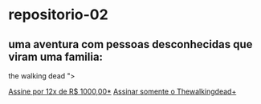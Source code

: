 # repositorio-02<!DOCTYPE html>
<html>

<head>
<title>The walking dead </title>

<meta charset="UTF-8">

<meta name= The walking dead content="width=device-width, initial-scale=1">

<link rel="stylesheet" href="style.css">
</head>

<body>

<section class="container principal">
    <div>
<h1>uma aventura com pessoas desconhecidas que viram uma familia:</h1> the walking dead ">

<a href="www.thewalkingdead.com.br" class="container__botao">Assine por 12x de R$ 1000,00*</a>
<a href="www.thewalkingdead.com.br" class="container__botao botao_secundario">Assinar somente o Thewalkingdead+</a>
    </div>
</section>

</body>

</html>